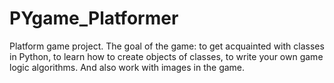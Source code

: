 # PYgame_Platformer
Platform game project. 
The goal of the game: to get acquainted with classes in Python, to learn how to create objects of classes, to write your own game logic algorithms. And also work with images in the game.
